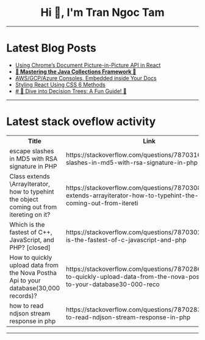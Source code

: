 <h1 align="center">Hi 👋, I'm Tran Ngoc Tam</h1>

---

# Latest Blog Posts 
<!-- BLOG-POST-LIST:START -->
- [Using Chrome’s Document Picture-in-Picture API in React](https://dev.to/logrocket/using-chromes-document-picture-in-picture-api-in-react-38oo)
- [**🌟 Mastering the Java Collections Framework 🌟**](https://dev.to/gadekar_sachin/-mastering-the-java-collections-framework--4kcd)
- [AWS/GCP/Azure Consoles, Embedded inside Your Docs](https://dev.to/sourishkrout/awsgcpazure-consoles-embedded-inside-your-docs-1a3l)
- [Styling React Using CSS 6 Methods](https://dev.to/sudhanshu_developer/styling-react-using-css-6-methods-4oi6)
- [# 🌳 Dive into Decision Trees: A Fun Guide! 🌳](https://dev.to/aviralgarg05/-dive-into-decision-trees-a-fun-guide-590l)
<!-- BLOG-POST-LIST:END -->

---

# Latest stack oveflow activity
<table>
  <tr><th>Title</th><th>Link</th></tr>
  <!-- STACKOVERFLOW:START --><tr><td>escape slashes in MD5 with RSA signature in PHP</td><td>https://stackoverflow.com/questions/78703169/escape-slashes-in-md5-with-rsa-signature-in-php</td></tr><tr><td>Class extends \ArrayIterator, how to typehint the object coming out from itereting on it?</td><td>https://stackoverflow.com/questions/78703080/class-extends-arrayiterator-how-to-typehint-the-object-coming-out-from-itereti</td></tr><tr><td>Which is the fastest of C++, JavaScript, and PHP? [closed]</td><td>https://stackoverflow.com/questions/78703020/which-is-the-fastest-of-c-javascript-and-php</td></tr><tr><td>How to quickly upload data from the Nova Postha Api to your database&lpar;30,000 records&rpar;?</td><td>https://stackoverflow.com/questions/78702869/how-to-quickly-upload-data-from-the-nova-postha-api-to-your-database30-000-reco</td></tr><tr><td>how to read ndjson stream response in php</td><td>https://stackoverflow.com/questions/78702832/how-to-read-ndjson-stream-response-in-php</td></tr><!-- STACKOVERFLOW:END -->
</table>

---


